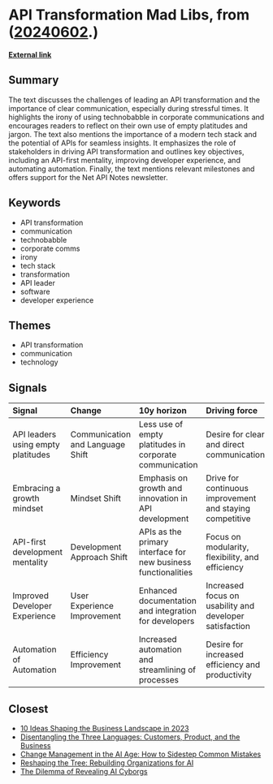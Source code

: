# __API Transformation Mad Libs__, from ([20240602](https://kghosh.substack.com/p/20240602).)

__[External link](https://netapinotes.com/api-transformation-mad-libs/)__



## Summary

The text discusses the challenges of leading an API transformation and the importance of clear communication, especially during stressful times. It highlights the irony of using technobabble in corporate communications and encourages readers to reflect on their own use of empty platitudes and jargon. The text also mentions the importance of a modern tech stack and the potential of APIs for seamless insights. It emphasizes the role of stakeholders in driving API transformation and outlines key objectives, including an API-first mentality, improving developer experience, and automating automation. Finally, the text mentions relevant milestones and offers support for the Net API Notes newsletter.

## Keywords

* API transformation
* communication
* technobabble
* corporate comms
* irony
* tech stack
* transformation
* API leader
* software
* developer experience

## Themes

* API transformation
* communication
* technology

## Signals

| Signal                             | Change                           | 10y horizon                                                    | Driving force                                            |
|:-----------------------------------|:---------------------------------|:---------------------------------------------------------------|:---------------------------------------------------------|
| API leaders using empty platitudes | Communication and Language Shift | Less use of empty platitudes in corporate communication        | Desire for clear and direct communication                |
| Embracing a growth mindset         | Mindset Shift                    | Emphasis on growth and innovation in API development           | Drive for continuous improvement and staying competitive |
| API-first development mentality    | Development Approach Shift       | APIs as the primary interface for new business functionalities | Focus on modularity, flexibility, and efficiency         |
| Improved Developer Experience      | User Experience Improvement      | Enhanced documentation and integration for developers          | Increased focus on usability and developer satisfaction  |
| Automation of Automation           | Efficiency Improvement           | Increased automation and streamlining of processes             | Desire for increased efficiency and productivity         |

## Closest

* [10 Ideas Shaping the Business Landscape in 2023](0d5cc4e60484c56f76248ad109ad9c04)
* [Disentangling the Three Languages: Customers, Product, and the Business](c8c57f296054fd3956622cbf5c64f7aa)
* [Change Management in the AI Age: How to Sidestep Common Mistakes](7eff1fa6b2dda89fa9c1470272891080)
* [Reshaping the Tree: Rebuilding Organizations for AI](fd0f3b7a6783ba6a0fcd3a18c8241be5)
* [The Dilemma of Revealing AI Cyborgs](c42a95f16678ed3834840d48f8e775a3)